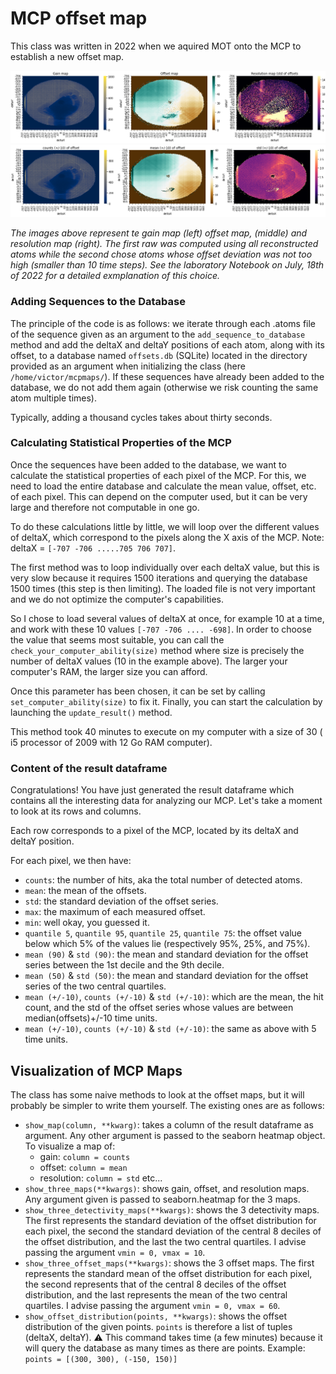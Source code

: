 # MCP offset map
This class was written in 2022 when we aquired MOT onto the MCP to establish a new offset map. 

<div style="text-align: center;">
    <img src="img/raw_reconstruction0.png" alt="Local correlations." width="800">
       <img src="img/raw_reconstruction.png" alt="Local correlations." width="800">
</div>

*The images above represent te gain map (left) offset map, (middle) and resolution map (right). The first raw was computed using all reconstructed atoms while the second chose atoms whose offset deviation was not too high (smaller than 10 time steps). See the laboratory Notebook on July, 18th of 2022 for a detailed exmplanation of this choice.*

### Adding Sequences to the Database

The principle of the code is as follows: we iterate through each .atoms file of the sequence given as an argument to the `add_sequence_to_database` method and add the deltaX and deltaY positions of each atom, along with its offset, to a database named `offsets.db` (SQLite) located in the directory provided as an argument when initializing the class (here `/home/victor/mcpmaps/`).
If these sequences have already been added to the database, we do not add them again (otherwise we risk counting the same atom multiple times).

Typically, adding a thousand cycles takes about thirty seconds.

### Calculating Statistical Properties of the MCP

Once the sequences have been added to the database, we want to calculate the statistical properties of each pixel of the MCP. For this, we need to load the entire database and calculate the mean value, offset, etc. of each pixel.
This can depend on the computer used, but it can be very large and therefore not computable in one go.

To do these calculations little by little, we will loop over the different values of deltaX, which correspond to the pixels along the X axis of the MCP.
Note: deltaX = `[-707 -706 .....705 706 707]`.

The first method was to loop individually over each deltaX value, but this is very slow because it requires 1500 iterations and querying the database 1500 times (this step is then limiting). The loaded file is not very important and we do not optimize the computer's capabilities.

So I chose to load several values of deltaX at once, for example 10 at a time, and work with these 10 values `[-707 -706 .... -698]`. In order to choose the value that seems most suitable, you can call the `check_your_computer_ability(size)` method where size is precisely the number of deltaX values (10 in the example above). The larger your computer's RAM, the larger size you can afford.

Once this parameter has been chosen, it can be set by calling `set_computer_ability(size)` to fix it. Finally, you can start the calculation by launching the `update_result()` method.

This method took 40 minutes to execute on my computer with a size of 30 ( i5 processor of 2009 with 12 Go RAM computer).

### Content of the result dataframe

Congratulations! You have just generated the result dataframe which contains all the interesting data for analyzing our MCP. Let's take a moment to look at its rows and columns.

Each row corresponds to a pixel of the MCP, located by its deltaX and deltaY position.

For each pixel, we then have:
* `counts`: the number of hits, aka the total number of detected atoms.
* `mean`: the mean of the offsets.
* `std`: the standard deviation of the offset series.
* `max`: the maximum of each measured offset.
* `min`: well okay, you guessed it.
* `quantile 5`, `quantile 95`, `quantile 25`, `quantile 75`: the offset value below which 5% of the values lie (respectively 95%, 25%, and 75%).
* `mean (90)` & `std (90)`: the mean and standard deviation for the offset series between the 1st decile and the 9th decile.
* `mean (50)` & `std (50)`: the mean and standard deviation for the offset series of the two central quartiles.
* `mean (+/-10)`, `counts (+/-10)` & `std (+/-10)`: which are the mean, the hit count, and the std of the offset series whose values are between median(offsets)+/-10 time units.
* `mean (+/-10)`, `counts (+/-10)` & `std (+/-10)`: the same as above with 5 time units.

## Visualization of MCP Maps

The class has some naive methods to look at the offset maps, but it will probably be simpler to write them yourself. The existing ones are as follows:
* `show_map(column, **kwarg)`: takes a column of the result dataframe as argument. Any other argument is passed to the seaborn heatmap object. To visualize a map of:
  * gain: `column = counts`
  * offset: `column = mean`
  * resolution: `column = std`
  etc...
* `show_three_maps(**kwargs)`: shows gain, offset, and resolution maps. Any argument given is passed to seaborn.heatmap for the 3 maps.
* `show_three_detectivity_maps(**kwargs)`: shows the 3 detectivity maps. The first represents the standard deviation of the offset distribution for each pixel, the second the standard deviation of the central 8 deciles of the offset distribution, and the last the two central quartiles. I advise passing the argument `vmin = 0, vmax = 10`.
* `show_three_offset_maps(**kwargs)`: shows the 3 offset maps. The first represents the standard mean of the offset distribution for each pixel, the second represents that of the central 8 deciles of the offset distribution, and the last represents the mean of the two central quartiles. I advise passing the argument `vmin = 0, vmax = 60`.
* `show_offset_distribution(points, **kwargs)`: shows the offset distribution of the given points. `points` is therefore a list of tuples (deltaX, deltaY).
⚠️ This command takes time (a few minutes) because it will query the database as many times as there are points.
Example: `points = [(300, 300), (-150, 150)]`
